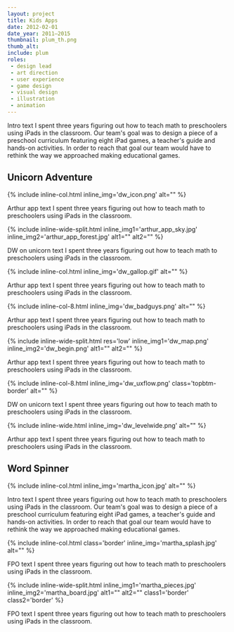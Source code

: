 ```yaml
---
layout: project
title: Kids Apps
date: 2012-02-01
date_year: 2011–2015
thumbnail: plum_th.png
thumb_alt: 
include: plum
roles:
 - design lead
 - art direction
 - user experience
 - game design
 - visual design
 - illustration
 - animation
---
```


Intro text I spent three years figuring out how to teach math to preschoolers using iPads in the classroom. Our team's goal was to design a piece of a preschool curriculum featuring eight iPad games, a teacher's guide and hands-on activities. In order to reach that goal our team would have to rethink the way we approached making educational games.

## Unicorn Adventure

{% include inline-col.html inline_img='dw_icon.png' alt="" %}

Arthur app text I spent three years figuring out how to teach math to preschoolers using iPads in the classroom.

{% include inline-wide-split.html inline_img1='arthur_app_sky.jpg' inline_img2='arthur_app_forest.jpg' alt1="" alt2="" %}

DW on unicorn text I spent three years figuring out how to teach math to preschoolers using iPads in the classroom.

{% include inline-col.html inline_img='dw_gallop.gif' alt="" %}

Arthur app text I spent three years figuring out how to teach math to preschoolers using iPads in the classroom.

{% include inline-col-8.html inline_img='dw_badguys.png' alt="" %}

Arthur app text I spent three years figuring out how to teach math to preschoolers using iPads in the classroom.

{% include inline-wide-split.html res='low' inline_img1='dw_map.png' inline_img2='dw_begin.png' alt1="" alt2="" %}

Arthur app text I spent three years figuring out how to teach math to preschoolers using iPads in the classroom.

{% include inline-col-8.html inline_img='dw_uxflow.png' class='topbtm-border' alt="" %}

DW on unicorn text I spent three years figuring out how to teach math to preschoolers using iPads in the classroom.

{% include inline-wide.html inline_img='dw_levelwide.png' alt="" %}

Arthur app text I spent three years figuring out how to teach math to preschoolers using iPads in the classroom.

## Word Spinner

{% include inline-col.html inline_img='martha_icon.jpg' alt="" %}

Intro text I spent three years figuring out how to teach math to preschoolers using iPads in the classroom. Our team's goal was to design a piece of a preschool curriculum featuring eight iPad games, a teacher's guide and hands-on activities. In order to reach that goal our team would have to rethink the way we approached making educational games.

{% include inline-col.html class='border' inline_img='martha_splash.jpg' alt="" %}

FPO text I spent three years figuring out how to teach math to preschoolers using iPads in the classroom.

{% include inline-wide-split.html inline_img1='martha_pieces.jpg' inline_img2='martha_board.jpg' alt1="" alt2="" class1='border' class2='border' %}

FPO text I spent three years figuring out how to teach math to preschoolers using iPads in the classroom.
